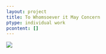 ```yaml
---
layout: project
title: To Whomsoever it May Concern
ptype: individual work
pcontent: []
---
```

![](/assets/img/ali-akbar-mehta_to-whomsoever-it-may-concern_tao-art-gallery_cc_2018.jpg)
